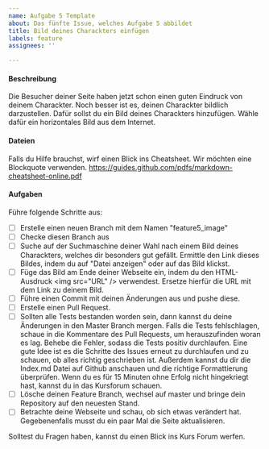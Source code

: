 ```yaml
---
name: Aufgabe 5 Template
about: Das fünfte Issue, welches Aufgabe 5 abbildet
title: Bild deines Charackters einfügen
labels: feature
assignees: ''

---
```


#### Beschreibung
Die Besucher deiner Seite haben jetzt schon einen guten Eindruck von deinem Charackter. Noch besser ist es, deinen Charackter bildlich darzustellen. Dafür sollst du ein Bild deines Charackters hinzufügen. Wähle dafür ein horizontales Bild aus dem Internet.

#### Dateien
Falls du Hilfe brauchst, wirf einen Blick ins Cheatsheet. Wir möchten eine Blockquote verwenden.
https://guides.github.com/pdfs/markdown-cheatsheet-online.pdf

#### Aufgaben
Führe folgende Schritte aus:
- [ ] Erstelle einen neuen Branch mit dem Namen "feature5_image"
- [ ] Checke diesen Branch aus
- [ ] Suche auf der Suchmaschine deiner Wahl nach einem Bild deines Charackters, welches dir besonders gut gefällt. Ermittle den Link dieses Bildes, indem du auf "Datei anzeigen" oder auf das Bild klickst.
- [ ] Füge das Bild am Ende deiner Webseite ein, indem du den HTML-Ausdruck  \<img src="URL" \/> verwendest. Ersetze hierfür die URL mit dem Link zu deinem Bild.
- [ ] Führe einen Commit mit deinen Änderungen aus und pushe diese.
- [ ] Erstelle einen Pull Request.
- [ ] Sollten alle Tests bestanden worden sein, dann kannst du deine Änderungen in den Master Branch mergen. Falls die Tests fehlschlagen, schaue in die Kommentare des Pull Requests, um herauszufinden woran es lag. Behebe die Fehler, sodass die Tests positiv durchlaufen. Eine gute Idee ist es die Schritte des Issues erneut zu durchlaufen und zu schauen, ob alles richtig geschrieben ist. Außerdem kannst du dir die Index.md Datei auf Github anschauen und die richtige Formattierung überprüfen. Wenn du es für 15 Minuten ohne Erfolg nicht hingekriegt hast, kannst du in das Kursforum schauen.
- [ ] Lösche deinen Feature Branch, wechsel auf master und bringe dein Repository auf den neuesten Stand.
- [ ] Betrachte deine Webseite und schau, ob sich etwas verändert hat. Gegebenenfalls musst du ein paar Mal die Seite aktualisieren.

Solltest du Fragen haben, kannst du einen Blick ins Kurs Forum werfen.



